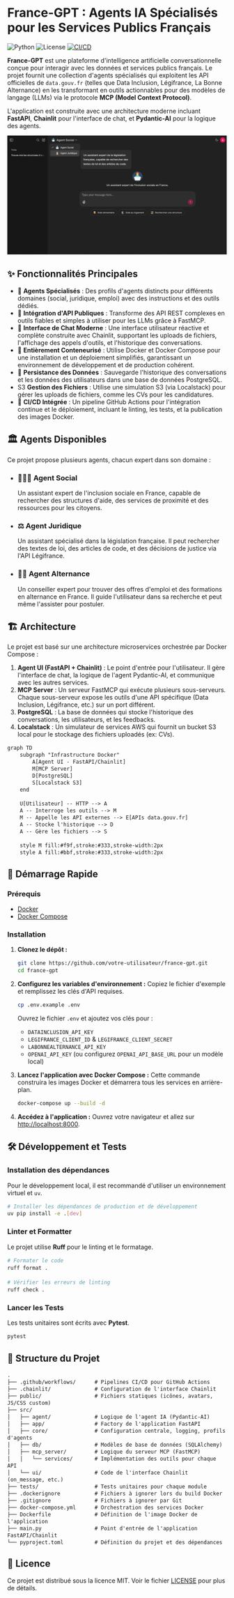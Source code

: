 # France-GPT : Agents IA Spécialisés pour les Services Publics Français

![Python](https://img.shields.io/badge/Python-3.12-blue)
![License](https://img.shields.io/badge/License-MIT-green)
[![CI/CD](https://github.com/votre-utilisateur/votre-repo/actions/workflows/ci-cd.yml/badge.svg)](https://github.com/votre-utilisateur/votre-repo/actions/workflows/ci-cd.yml)

**France-GPT** est une plateforme d'intelligence artificielle conversationnelle conçue pour interagir avec les données et services publics français. Le projet fournit une collection d'agents spécialisés qui exploitent les API officielles de `data.gouv.fr` (telles que Data Inclusion, Légifrance, La Bonne Alternance) en les transformant en outils actionnables pour des modèles de langage (LLMs) via le protocole **MCP (Model Context Protocol)**.

L'application est construite avec une architecture moderne incluant **FastAPI**, **Chainlit** pour l'interface de chat, et **Pydantic-AI** pour la logique des agents.

![screenshot_placeholder](https://github.com/drewano/France-GPT/blob/c3f4eba1d8527ec2583aaaf36bfe03e7aee644e6/public/screen.png)

## ✨ Fonctionnalités Principales

-   🤖 **Agents Spécialisés** : Des profils d'agents distincts pour différents domaines (social, juridique, emploi) avec des instructions et des outils dédiés.
-   🔌 **Intégration d'API Publiques** : Transforme des API REST complexes en outils fiables et simples à utiliser pour les LLMs grâce à FastMCP.
-   💬 **Interface de Chat Moderne** : Une interface utilisateur réactive et complète construite avec Chainlit, supportant les uploads de fichiers, l'affichage des appels d'outils, et l'historique des conversations.
-   🐳 **Entièrement Conteneurisé** : Utilise Docker et Docker Compose pour une installation et un déploiement simplifiés, garantissant un environnement de développement et de production cohérent.
-   💾 **Persistance des Données** : Sauvegarde l'historique des conversations et les données des utilisateurs dans une base de données PostgreSQL.
-    S3 **Gestion des Fichiers** : Utilise une simulation S3 (via Localstack) pour gérer les uploads de fichiers, comme les CVs pour les candidatures.
-   🔄 **CI/CD Intégrée** : Un pipeline GitHub Actions pour l'intégration continue et le déploiement, incluant le linting, les tests, et la publication des images Docker.

## 🏛️ Agents Disponibles

Ce projet propose plusieurs agents, chacun expert dans son domaine :

-   ### 🧑‍🤝‍🧑 Agent Social
    Un assistant expert de l'inclusion sociale en France, capable de rechercher des structures d'aide, des services de proximité et des ressources pour les citoyens.

-   ### ⚖️ Agent Juridique
    Un assistant spécialisé dans la législation française. Il peut rechercher des textes de loi, des articles de code, et des décisions de justice via l'API Légifrance.

-   ### 👨‍🏫 Agent Alternance
    Un conseiller expert pour trouver des offres d'emploi et des formations en alternance en France. Il guide l'utilisateur dans sa recherche et peut même l'assister pour postuler.

## 🏗️ Architecture

Le projet est basé sur une architecture microservices orchestrée par Docker Compose :

1.  **Agent UI (FastAPI + Chainlit)** : Le point d'entrée pour l'utilisateur. Il gère l'interface de chat, la logique de l'agent Pydantic-AI, et communique avec les autres services.
2.  **MCP Server** : Un serveur FastMCP qui exécute plusieurs sous-serveurs. Chaque sous-serveur expose les outils d'une API spécifique (Data Inclusion, Légifrance, etc.) sur un port différent.
3.  **PostgreSQL** : La base de données qui stocke l'historique des conversations, les utilisateurs, et les feedbacks.
4.  **Localstack** : Un simulateur de services AWS qui fournit un bucket S3 local pour le stockage des fichiers uploadés (ex: CVs).

```mermaid
graph TD
    subgraph "Infrastructure Docker"
        A[Agent UI - FastAPI/Chainlit]
        M[MCP Server]
        D[PostgreSQL]
        S[Localstack S3]
    end

    U[Utilisateur] -- HTTP --> A
    A -- Interroge les outils --> M
    M -- Appelle les API externes --> E[APIs data.gouv.fr]
    A -- Stocke l'historique --> D
    A -- Gère les fichiers --> S

    style M fill:#f9f,stroke:#333,stroke-width:2px
    style A fill:#bbf,stroke:#333,stroke-width:2px
```

## 🚀 Démarrage Rapide

### Prérequis

-   [Docker](https://www.docker.com/get-started)
-   [Docker Compose](https://docs.docker.com/compose/install/)

### Installation

1.  **Clonez le dépôt :**
    ```bash
    git clone https://github.com/votre-utilisateur/france-gpt.git
    cd france-gpt
    ```

2.  **Configurez les variables d'environnement :**
    Copiez le fichier d'exemple et remplissez les clés d'API requises.
    ```bash
    cp .env.example .env
    ```
    Ouvrez le fichier `.env` et ajoutez vos clés pour :
    -   `DATAINCLUSION_API_KEY`
    -   `LEGIFRANCE_CLIENT_ID` & `LEGIFRANCE_CLIENT_SECRET`
    -   `LABONNEALTERNANCE_API_KEY`
    -   `OPENAI_API_KEY` (ou configurez `OPENAI_API_BASE_URL` pour un modèle local)

3.  **Lancez l'application avec Docker Compose :**
    Cette commande construira les images Docker et démarrera tous les services en arrière-plan.
    ```bash
    docker-compose up --build -d
    ```

4.  **Accédez à l'application :**
    Ouvrez votre navigateur et allez sur [http://localhost:8000](http://localhost:8000).

## 🛠️ Développement et Tests

### Installation des dépendances

Pour le développement local, il est recommandé d'utiliser un environnement virtuel et `uv`.

```bash
# Installer les dépendances de production et de développement
uv pip install -e .[dev]
```

### Linter et Formatter

Le projet utilise **Ruff** pour le linting et le formatage.

```bash
# Formater le code
ruff format .

# Vérifier les erreurs de linting
ruff check .
```

### Lancer les Tests

Les tests unitaires sont écrits avec **Pytest**.

```bash
pytest
```

## 📁 Structure du Projet

```
.
├── .github/workflows/      # Pipelines CI/CD pour GitHub Actions
├── .chainlit/              # Configuration de l'interface Chainlit
├── public/                 # Fichiers statiques (icônes, avatars, JS/CSS custom)
├── src/
│   ├── agent/              # Logique de l'agent IA (Pydantic-AI)
│   ├── app/                # Factory de l'application FastAPI
│   ├── core/               # Configuration centrale, logging, profils d'agents
│   ├── db/                 # Modèles de base de données (SQLAlchemy)
│   ├── mcp_server/         # Logique du serveur MCP (FastMCP)
│   │   └── services/       # Implémentation des outils pour chaque API
│   └── ui/                 # Code de l'interface Chainlit (on_message, etc.)
├── tests/                  # Tests unitaires pour chaque module
├── .dockerignore           # Fichiers à ignorer lors du build Docker
├── .gitignore              # Fichiers à ignorer par Git
├── docker-compose.yml      # Orchestration des services Docker
├── Dockerfile              # Définition de l'image Docker de l'application
├── main.py                 # Point d'entrée de l'application FastAPI/Chainlit
└── pyproject.toml          # Définition du projet et des dépendances
```

## 📜 Licence

Ce projet est distribué sous la licence MIT. Voir le fichier [LICENSE](LICENSE) pour plus de détails.